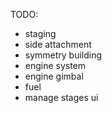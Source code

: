 TODO:
- staging
- side attachment
- symmetry building
- engine system
- engine gimbal
- fuel
- manage stages ui
